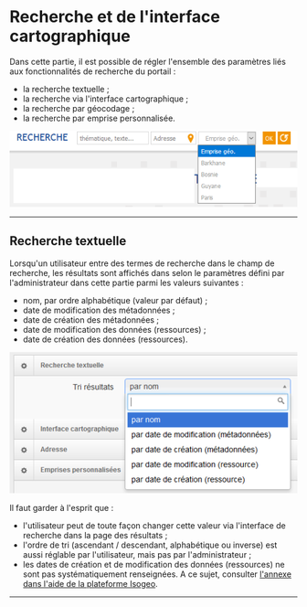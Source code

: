 # Recherche et de l'interface cartographique

Dans cette partie, il est possible de régler l'ensemble des paramètres liés aux fonctionnalités de recherche du portail :

* la recherche textuelle ;
* la recherche via l'interface cartographique ;
* la recherche par géocodage ;
* la recherche par emprise personnalisée.

![](/assets/front_search_modes.png)

---

## Recherche textuelle

Lorsqu'un utilisateur entre des termes de recherche dans le champ de recherche, les résultats sont affichés dans selon le paramètres défini par l'administrateur dans cette partie parmi les valeurs suivantes :

* nom, par ordre alphabétique \(valeur par défaut\) ;
* date de modification des métadonnées ;
* date de création des métadonnées ;
* date de modification des données \(ressources\) ;
* date de création des données \(ressources\).

![](/assets/back_search_text_filter.PNG)

Il faut garder à l'esprit que :

* l'utilisateur peut de toute façon changer cette valeur via l'interface de recherche dans la page des résultats ;
* l'ordre de tri \(ascendant / descendant, alphabétique ou inverse\) est aussi réglable par l'utilisateur, mais pas par l'administrateur ;
* les dates de création et de modification des données \(ressources\) ne sont pas systématiquement renseignées. A ce sujet, consulter [l'annexe dans l'aide de la plateforme Isogeo](http://help.isogeo.com/fr/appendices/different_dates.html).

---





